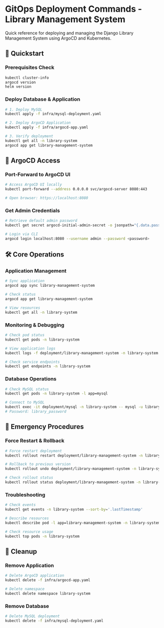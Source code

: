 # GitOps Deployment Commands - Library Management System

Quick reference for deploying and managing the Django Library Management System using ArgoCD and Kubernetes.

## 🚀 Quickstart

### Prerequisites Check
```bash
kubectl cluster-info
argocd version
helm version
```

### Deploy Database & Application
```bash
# 1. Deploy MySQL
kubectl apply -f infra/mysql-deployment.yaml

# 2. Deploy ArgoCD Application
kubectl apply -f infra/argocd-app.yaml

# 3. Verify deployment
kubectl get all -n library-system
argocd app get library-management-system
```

## 🔐 ArgoCD Access

### Port-Forward to ArgoCD UI
```bash
# Access ArgoCD UI locally
kubectl port-forward --address 0.0.0.0 svc/argocd-server 8080:443

# Open browser: https://localhost:8080
```

### Get Admin Credentials
```bash
# Retrieve default admin password
kubectl get secret argocd-initial-admin-secret -o jsonpath="{.data.password}" | base64 -d

# Login via CLI
argocd login localhost:8080 --username admin --password <password>
```

## 🛠️ Core Operations

### Application Management
```bash
# Sync application
argocd app sync library-management-system

# Check status
argocd app get library-management-system

# View resources
kubectl get all -n library-system
```

### Monitoring & Debugging
```bash
# Check pod status
kubectl get pods -n library-system

# View application logs
kubectl logs -f deployment/library-management-system -n library-system

# Check service endpoints
kubectl get endpoints -n library-system
```

### Database Operations
```bash
# Check MySQL status
kubectl get pods -n library-system -l app=mysql

# Connect to MySQL
kubectl exec -it deployment/mysql -n library-system -- mysql -u library_user -p
# Password: library_password
```

## 🚨 Emergency Procedures

### Force Restart & Rollback
```bash
# Force restart deployment
kubectl rollout restart deployment/library-management-system -n library-system

# Rollback to previous version
kubectl rollout undo deployment/library-management-system -n library-system

# Check rollout status
kubectl rollout status deployment/library-management-system -n library-system
```

### Troubleshooting
```bash
# Check events
kubectl get events -n library-system --sort-by='.lastTimestamp'

# Describe resources
kubectl describe pod -l app=library-management-system -n library-system

# Check resource usage
kubectl top pods -n library-system
```

## 🧹 Cleanup

### Remove Application
```bash
# Delete ArgoCD application
kubectl delete -f infra/argocd-app.yaml

# Delete namespace
kubectl delete namespace library-system
```

### Remove Database
```bash
# Delete MySQL deployment
kubectl delete -f infra/mysql-deployment.yaml
```
